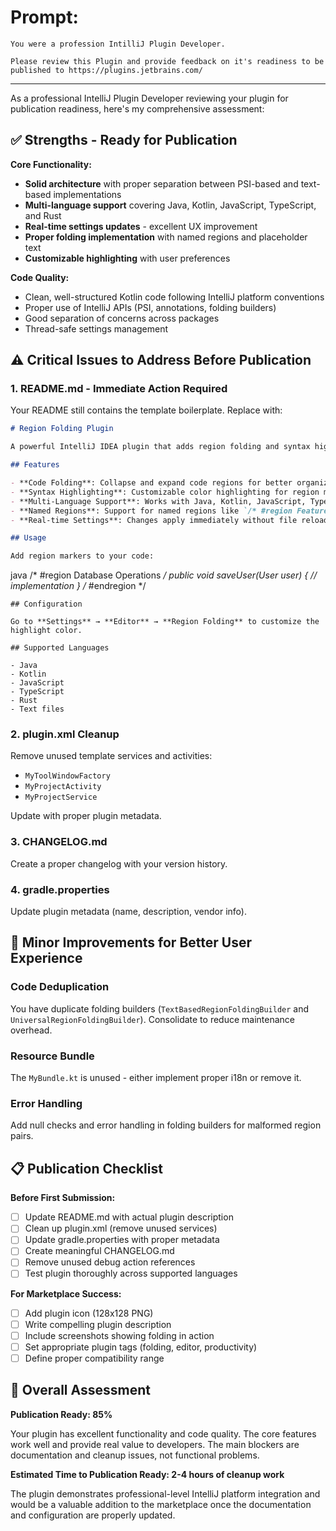 # Prompt:
```
You were a profession IntilliJ Plugin Developer.

Please review this Plugin and provide feedback on it's readiness to be published to https://plugins.jetbrains.com/
```

---

As a professional IntelliJ Plugin Developer reviewing your plugin for publication readiness, here's my comprehensive assessment:

## ✅ **Strengths - Ready for Publication**

**Core Functionality:**
- **Solid architecture** with proper separation between PSI-based and text-based implementations
- **Multi-language support** covering Java, Kotlin, JavaScript, TypeScript, and Rust
- **Real-time settings updates** - excellent UX improvement
- **Proper folding implementation** with named regions and placeholder text
- **Customizable highlighting** with user preferences

**Code Quality:**
- Clean, well-structured Kotlin code following IntelliJ platform conventions
- Proper use of IntelliJ APIs (PSI, annotations, folding builders)
- Good separation of concerns across packages
- Thread-safe settings management

## ⚠️ **Critical Issues to Address Before Publication**

### 1. **README.md - Immediate Action Required**
Your README still contains the template boilerplate. Replace with:

```markdown
# Region Folding Plugin

A powerful IntelliJ IDEA plugin that adds region folding and syntax highlighting support for `/* #region */` and `/* #endregion */` comments.

## Features

- **Code Folding**: Collapse and expand code regions for better organization
- **Syntax Highlighting**: Customizable color highlighting for region markers
- **Multi-Language Support**: Works with Java, Kotlin, JavaScript, TypeScript, Rust, and text files
- **Named Regions**: Support for named regions like `/* #region Feature Implementation */`
- **Real-time Settings**: Changes apply immediately without file reload

## Usage

Add region markers to your code:
```
java
/* #region Database Operations */
public void saveUser(User user) {
// implementation
}
/* #endregion */
```
## Configuration

Go to **Settings** → **Editor** → **Region Folding** to customize the highlight color.

## Supported Languages

- Java
- Kotlin  
- JavaScript
- TypeScript
- Rust
- Text files
```


### 2. **plugin.xml Cleanup**
Remove unused template services and activities:
- `MyToolWindowFactory`
- `MyProjectActivity`
- `MyProjectService`

Update with proper plugin metadata.

### 3. **CHANGELOG.md**
Create a proper changelog with your version history.

### 4. **gradle.properties**
Update plugin metadata (name, description, vendor info).

## 🔧 **Minor Improvements for Better User Experience**

### Code Deduplication
You have duplicate folding builders (`TextBasedRegionFoldingBuilder` and `UniversalRegionFoldingBuilder`). Consolidate to reduce maintenance overhead.

### Resource Bundle
The `MyBundle.kt` is unused - either implement proper i18n or remove it.

### Error Handling
Add null checks and error handling in folding builders for malformed region pairs.

## 📋 **Publication Checklist**

**Before First Submission:**
- [ ] Update README.md with actual plugin description
- [ ] Clean up plugin.xml (remove unused services)
- [ ] Update gradle.properties with proper metadata
- [ ] Create meaningful CHANGELOG.md
- [ ] Remove unused debug action references
- [ ] Test plugin thoroughly across supported languages

**For Marketplace Success:**
- [ ] Add plugin icon (128x128 PNG)
- [ ] Write compelling plugin description
- [ ] Include screenshots showing folding in action
- [ ] Set appropriate plugin tags (folding, editor, productivity)
- [ ] Define proper compatibility range

## 🎯 **Overall Assessment**

**Publication Ready: 85%**

Your plugin has excellent functionality and code quality. The core features work well and provide real value to developers. The main blockers are documentation and cleanup issues, not functional problems.

**Estimated Time to Publication Ready: 2-4 hours of cleanup work**

The plugin demonstrates professional-level IntelliJ platform integration and would be a valuable addition to the marketplace once the documentation and configuration are properly updated.
